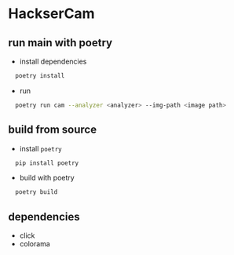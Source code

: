 # HackserCam

## run main with poetry
- install dependencies
```sh
  poetry install
```
- run
```sh
  poetry run cam --analyzer <analyzer> --img-path <image path>
```

## build from source
- install `poetry`
```sh
  pip install poetry
```
- build with poetry
```sh
  poetry build
```

## dependencies
- click
- colorama
